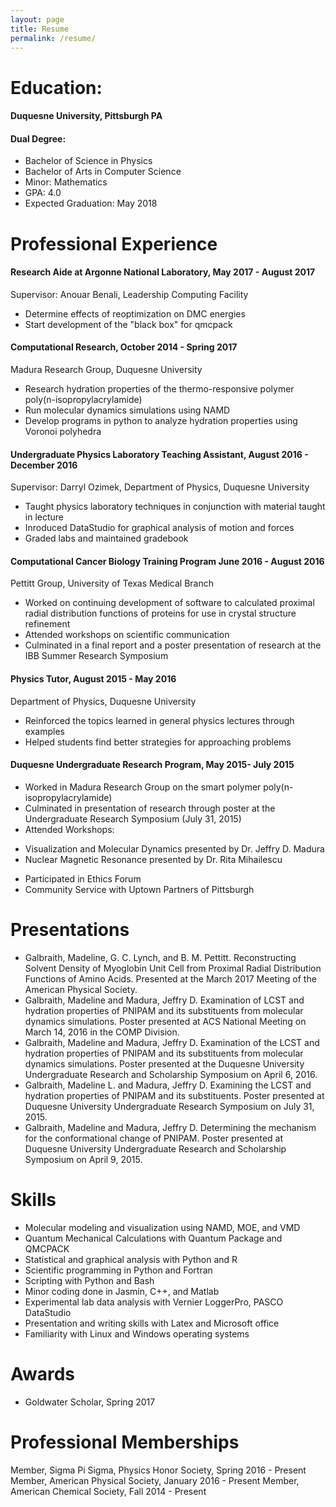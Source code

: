 ```yaml
---
layout: page
title: Resume 
permalink: /resume/
---
```


# Education:

#### Duquesne University, Pittsburgh PA

#### Dual Degree:

+ Bachelor of Science in Physics	
+ Bachelor of Arts in Computer Science
+ Minor: Mathematics
+ GPA: 4.0
+ Expected Graduation: May 2018

# Professional Experience

#### Research Aide at Argonne National Laboratory, May 2017 - August 2017

Supervisor: Anouar Benali, Leadership Computing Facility

+ Determine effects of reoptimization on DMC energies
+ Start development of the "black box" for qmcpack

#### Computational Research, October 2014 - Spring 2017

Madura Research Group, Duquesne University 

+ Research hydration properties of the thermo-responsive polymer poly(n-isopropylacrylamide)
+ Run molecular dynamics simulations using NAMD
+ Develop programs in python to analyze hydration properties using Voronoi polyhedra

#### Undergraduate Physics Laboratory Teaching Assistant, August 2016 - December 2016
Supervisor: Darryl Ozimek, Department of Physics, Duquesne University
+ Taught physics laboratory techniques in conjunction with material taught in lecture
+ Inroduced DataStudio for graphical analysis of motion and forces
+ Graded labs and maintained gradebook

#### Computational Cancer Biology Training Program June 2016 - August 2016

Pettitt Group, University of Texas Medical Branch

+ Worked on continuing development of software to calculated proximal radial distribution functions of proteins for use in crystal structure refinement
+ Attended workshops on scientific communication
+ Culminated in a final report and a poster presentation of research at the IBB Summer Research Symposium

#### Physics Tutor, August 2015 - May 2016
Department of Physics, Duquesne University

+ Reinforced the topics learned in general physics lectures through examples
+ Helped students find better strategies for approaching problems

#### Duquesne Undergraduate Research Program, May 2015- July 2015
+ Worked in Madura Research Group on the smart polymer poly(n-isopropylacrylamide)
+ Culminated in presentation of research through poster at the Undergraduate Research Symposium (July 31, 2015)
+ Attended Workshops:
 * Visualization and Molecular Dynamics presented by Dr. Jeffry D. Madura
 * Nuclear Magnetic Resonance presented by Dr. Rita Mihailescu
+ Participated in Ethics Forum
+ Community Service with Uptown Partners of Pittsburgh

# Presentations
+ Galbraith, Madeline, G. C. Lynch, and B. M. Pettitt. Reconstructing Solvent Density of Myoglobin Unit Cell from Proximal Radial Distribution Functions of Amino Acids. Presented at the March 2017 Meeting of the American Physical Society. 
+ Galbraith, Madeline and Madura, Jeffry D. Examination of LCST and hydration properties of PNIPAM and its substituents from molecular dynamics simulations. Poster presented at ACS National Meeting on March 14, 2016 in the COMP Division. 
+ Galbraith, Madeline and Madura, Jeffry D. Examination of the LCST and hydration properties of PNIPAM and its substituents from molecular dynamics simulations. Poster presented at the Duquesne University Undergraduate Research and Scholarship Symposium on April 6, 2016. 
+ Galbraith, Madeline L. and Madura, Jeffry D. Examining the LCST and hydration properties of PNIPAM and its substituents. Poster presented at Duquesne University Undergraduate Research Symposium on July 31, 2015.
+ Galbraith, Madeline and Madura, Jeffry D. Determining the mechanism for the conformational change of PNIPAM. Poster presented at Duquesne University Undergraduate Research and Scholarship Symposium on April 9, 2015.

# Skills
+ Molecular modeling and visualization using NAMD, MOE, and VMD
+ Quantum Mechanical Calculations with Quantum Package and QMCPACK
+ Statistical and graphical analysis with Python and R
+ Scientific programming in Python and Fortran
+ Scripting with Python and Bash
+ Minor coding done in Jasmin, C++, and Matlab
+ Experimental lab data analysis with Vernier LoggerPro, PASCO DataStudio
+ Presentation and writing skills with Latex and Microsoft office 
+ Familiarity with Linux and Windows operating systems

# Awards
+ Goldwater Scholar, Spring 2017

# Professional Memberships
Member, Sigma Pi Sigma, Physics Honor Society, Spring 2016 - Present
Member, American Physical Society, January 2016 - Present
Member, American Chemical Society, Fall 2014 - Present
